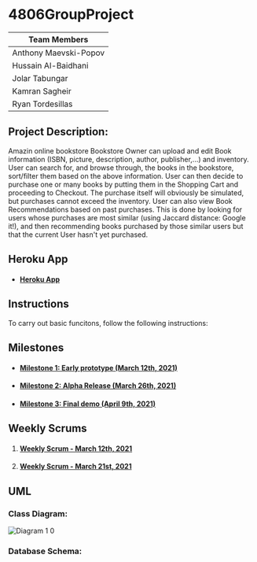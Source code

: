 # 4806GroupProject

|Team Members           |
|-----------------------|
| Anthony Maevski-Popov |
|  Hussain Al-Baidhani  |
|    Jolar Tabungar     |
|    Kamran Sagheir     |
|   Ryan Tordesillas    |


## Project Description:
Amazin online bookstore
Bookstore Owner can upload and edit Book information (ISBN, picture, description, author, publisher,...) and inventory. User can search for, and browse through, the books in the bookstore, sort/filter them based on the above information. User can then decide to purchase one or many books by putting them in the Shopping Cart and proceeding to Checkout. The purchase itself will obviously be simulated, but purchases cannot exceed the inventory. User can also view Book Recommendations based on past purchases. This is done by looking for users whose purchases are most similar (using Jaccard distance: Google it!), and then recommending books purchased by those similar users but that the current User hasn't yet purchased.


## Heroku App
- #### [Heroku App](https://sysc-4806-project-2021.herokuapp.com/)


## Instructions
To carry out basic funcitons, follow the following instructions:


## Milestones
- #### [Milestone 1: Early prototype (March 12th, 2021)](../../milestone/1)
- #### [Milestone 2: Alpha Release (March 26th, 2021)](../../milestone/2)
- #### [Milestone 3: Final demo (April 9th, 2021)](../../milestone/3)



## Weekly Scrums
1. #### [Weekly Scrum - March 12th, 2021](../../issues/1)
2. #### [Weekly Scrum - March 21st, 2021](../../issues/45)

## UML
### Class Diagram:

![Diagram 1 0](https://user-images.githubusercontent.com/60012835/110885113-3e8bb700-82b4-11eb-9459-80c86d737090.PNG)



### Database Schema:




